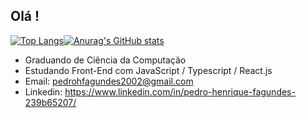 ## Olá ! 

[![Top Langs](https://github-readme-stats.vercel.app/api/top-langs/?username=Pedrohfzip&layout=compact)](https://github.com/anuraghazra/github-readme-stats)[![Anurag's GitHub stats](https://github-readme-stats.vercel.app/api?username=Pedrohfzip)](https://github.com/anuraghazra/github-readme-stats)

- Graduando de Ciência da Computação
- Estudando Front-End com JavaScript / Typescript / React.js
- Email: pedrohfagundes2002@gmail.com
- Linkedin: https://www.linkedin.com/in/pedro-henrique-fagundes-239b65207/

